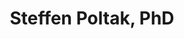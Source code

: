 ---
title: Steffen Poltak, PhD
position: Postdoctoral Associate
layout: default
contact:
publications: 
image: /images/user-icon.svg
group: postdoc
year-start: 2011
year-end: 2012
---